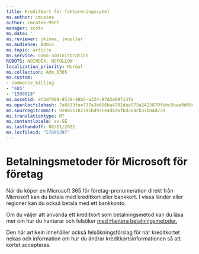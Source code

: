 ```yaml
---
title: Kreditkort för faktureringscykel
ms.author: cmcatee
author: cmcatee-MSFT
manager: scotv
ms.date: ''
ms.reviewer: jkinma, jmueller
ms.audience: Admin
ms.topic: article
ms.service: o365-administration
ROBOTS: NOINDEX, NOFOLLOW
localization_priority: Normal
ms.collection: Adm_O365
ms.custom:
- commerce_billing
- "485"
- "1500018"
ms.assetid: ef2df989-8539-48b5-a324-97d2e09f14fe
ms.openlocfilehash: 7a8433fee737a3b666ba4701daa573a2423870fbbc5bae9d60ca7e5df226b843
ms.sourcegitcommit: 920051182781bd97ce4d4d6fbd268cb37b84d239
ms.translationtype: MT
ms.contentlocale: sv-SE
ms.lasthandoff: 08/11/2021
ms.locfileid: "57895397"
---
```

# <a name="payment-methods-for-microsoft-for-business"></a>Betalningsmetoder för Microsoft för företag

När du köper en Microsoft 365 för företag-prenumeration direkt från Microsoft kan du betala med kreditkort eller bankkort. I vissa länder eller regioner kan du också betala med ett bankkonto.
  
Om du väljer att använda ett kreditkort som betalningsmetod kan du läsa mer om hur du hanterar och felsöker [med Hantera betalningsmetoder.](https://docs.microsoft.com/microsoft-365/commerce/billing-and-payments/manage-payment-methods)
  
Den här artikeln innehåller också felsökningsförslag för när kreditkortet nekas och information om hur du ändrar kreditkortsinformationen så att kortet accepteras.